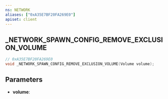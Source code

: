```yaml
---
ns: NETWORK
aliases: ["0xA35E7BF20FA269E0"]
apiset: client
---
```

## _NETWORK_SPAWN_CONFIG_REMOVE_EXCLUSION_VOLUME

```c
// 0xA35E7BF20FA269E0
void _NETWORK_SPAWN_CONFIG_REMOVE_EXCLUSION_VOLUME(Volume volume);
```


## Parameters
* **volume**: